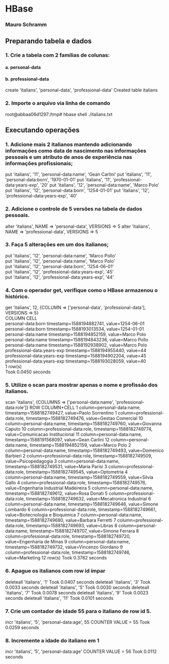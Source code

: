 # HBase

### Mauro Schramm

## Preparando tabela e dados
### 1. Crie a tabela com 2 famílias de colunas:  
#### a. personal-data  
#### b. professional-data
create 'italians', 'personal-data', 'professional-data'
Created table italians

### 2. Importe o arquivo via linha de comando
root@abbaa06d1297:/tmp# hbase shell ./italians.txt

## Executando operações
### 1. Adicione mais 2 italianos mantendo adicionando informações como data  de nascimento nas informações pessoais e um atributo de anos de  experiência nas informações profissionais;  
put 'italians', '11', 'personal-data:name', 'Gean Carlini'
put 'italians', '11', 'personal-data:born', '1970-01-01'
put 'italians', '11', 'professional-data:years-exp', '20'
put 'italians', '12', 'personal-data:name', 'Marco Polo'
put 'italians', '12', 'personal-data:born', '1254-01-01'
put 'italians', '12', 'professional-data:years-exp', '40'

### 2. Adicione o controle de 5 versões na tabela de dados pessoais.
 alter 'italians', NAME => 'personal-data', VERSIONS => 5
 alter 'italians', NAME => 'professional-data', VERSIONS => 5

### 3. Faça 5 alterações em um dos italianos;  
 put 'italians', '12', 'personal-data:name', 'Marco Pollo'  
 put 'italians', '12', 'personal-data:name', 'Marco Polo'  
 put 'italians', '12', 'personal-data:born', '1254-06-01'  
 put 'italians', '12', 'professional-data:years-exp', '45'  
 put 'italians', '12', 'professional-data:years-exp', '44'  
  
### 4. Com o operador get, verifique como o HBase armazenou o histórico.  
 get 'italians', 12, {COLUMN => ['personal-data', 'professional-data'], VERSIONS => 5}  
COLUMN                                                CELL  
 personal-data:born                                   timestamp=1588194882741, value=1254-06-01  
 personal-data:born                                   timestamp=1588193013534, value=1254-01-01  
 personal-data:name                                   timestamp=1588194852159, value=Marco Polo  
 personal-data:name                                   timestamp=1588194843236, value=Marco Pollo  
 personal-data:name                                   timestamp=1588192938902, value=Marco Polo  
 professional-data:years-exp                          timestamp=1588194955440, value=44  
 professional-data:years-exp                          timestamp=1588194902204, value=45  
 professional-data:years-exp                          timestamp=1588193028059, value=40  
1 row(s)  
Took 0.0450 seconds  

### 5. Utilize o scan para mostrar apenas o nome e profissão dos italianos.
 scan 'italians', {COLUMNS => ['personal-data:name', 'professional-data:role']}
ROW                                                   COLUMN+CELL
 1                                                    column=personal-data:name, timestamp=1588182749427, value=Paolo Sorrentino
 1                                                    column=professional-data:role, timestamp=1588182749476, value=Gestao Comercial
 10                                                   column=personal-data:name, timestamp=1588182749760, value=Giovanna Caputo
 10                                                   column=professional-data:role, timestamp=1588182749774, value=Comunicacao Institucional
 11                                                   column=personal-data:name, timestamp=1588191568097, value=Gean Carlini
 12                                                   column=personal-data:name, timestamp=1588194852159, value=Marco Polo
 2                                                    column=personal-data:name, timestamp=1588182749493, value=Domenico Barbieri
 2                                                    column=professional-data:role, timestamp=1588182749509, value=Psicopedagogia
 3                                                    column=personal-data:name, timestamp=1588182749531, value=Maria Parisi
 3                                                    column=professional-data:role, timestamp=1588182749545, value=Optometria
 4                                                    column=personal-data:name, timestamp=1588182749559, value=Silvia Gallo
 4                                                    column=professional-data:role, timestamp=1588182749576, value=Engenharia Industrial Madeireira
 5                                                    column=personal-data:name, timestamp=1588182749612, value=Rosa Donati
 5                                                    column=professional-data:role, timestamp=1588182749632, value=Mecatronica Industrial
 6                                                    column=personal-data:name, timestamp=1588182749646, value=Simone Lombardo
 6                                                    column=professional-data:role, timestamp=1588182749661, value=Biotecnologia e Bioquimica
 7                                                    column=personal-data:name, timestamp=1588182749680, value=Barbara Ferretti
 7                                                    column=professional-data:role, timestamp=1588182749693, value=Libras
 8                                                    column=personal-data:name, timestamp=1588182749707, value=Simone Ferrara
 8                                                    column=professional-data:role, timestamp=1588182749720, value=Engenharia de Minas
 9                                                    column=personal-data:name, timestamp=1588182749732, value=Vincenzo Giordano
 9                                                    column=professional-data:role, timestamp=1588182749746, value=Marketing
12 row(s)
Took 0.3782 seconds

### 6. Apague os italianos com row id ímpar
deleteall 'italians', '1'
Took 0.0407 seconds
deleteall 'italians', '3'
Took 0.0033 seconds
deleteall 'italians', '5'
Took 0.0030 seconds
deleteall 'italians', '7'
Took 0.0078 seconds
deleteall 'italians', '9'
Took 0.0023 seconds
deleteall 'italians', '11'
Took 0.0101 seconds

### 7. Crie um contador de idade 55 para o italiano de row id 5.
incr 'italians', '5', 'personal-data:age', 55
COUNTER VALUE = 55
Took 0.0259 seconds

### 8. Incremente a idade do italiano em 1
incr 'italians', '5', 'personal-data:age'
COUNTER VALUE = 56
Took 0.0112 seconds
